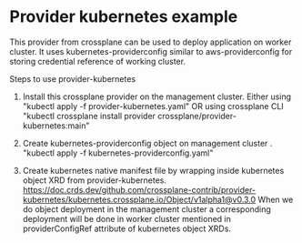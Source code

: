 # Provider kubernetes example

This provider from crossplane can be used to deploy application on worker cluster. It uses kubernetes-providerconfig 
similar to aws-providerconfig for storing credential reference of working cluster.

Steps to use provider-kubernetes
1. Install this crossplane provider on the management cluster.
Either using "kubectl apply -f provider-kubernetes.yaml" OR 
using crossplane CLI "kubectl crossplane install provider crossplane/provider-kubernetes:main"

2. Create kubernetes-providerconfig object on management cluster .
"kubectl apply -f kubernetes-providerconfig.yaml"

3. Create kubernetes native manifest file by wrapping inside kubernetes object XRD from provider-kubernetes.
https://doc.crds.dev/github.com/crossplane-contrib/provider-kubernetes/kubernetes.crossplane.io/Object/v1alpha1@v0.3.0
When we do object deployment in the management cluster a corresponding deployment will be done in worker cluster mentioned in providerConfigRef attribute of 
kubernetes object XRDs.